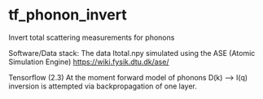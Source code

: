 # tf_phonon_invert
Invert total scattering measurements for phonons

Software/Data stack:
The data Itotal.npy simulated using the ASE (Atomic Simulation Engine) https://wiki.fysik.dtu.dk/ase/

Tensorflow (2.3)
At the moment forward model of phonons D(k) --> I(q)
inversion is attempted via backpropagation of one layer.





